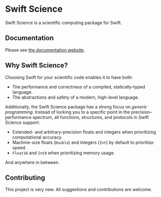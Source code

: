 # Swift Science
Swift Science is a scientific computing package for Swift.

## Documentation
Please see [the documentation website](https://lucca-mito.github.io/swift-science/documentation/science).

## Why Swift Science?
Choosing Swift for your scientific code enables it to have both:
- The performance and correctness of a compiled, statically-typed language.
- The abstractions and safety of a modern, high-level language.

Additionally, the Swift Science package has a strong focus on *generic programming*. Instead of locking you to
a specific point in the precision–performance spectrum, all functions, structures, and 
protocols in Swift Science support:
- Extended- and arbitrary-precision floats and integers when prioritizing computational accuracy.
- Machine-size floats (`Double`) and integers (`Int`) by default to prioritize speed.
- `Float16` and `Int8` when prioritizing memory usage.

And anywhere in between.

## Contributing
This project is very new. All suggestions and contributions are welcome.
